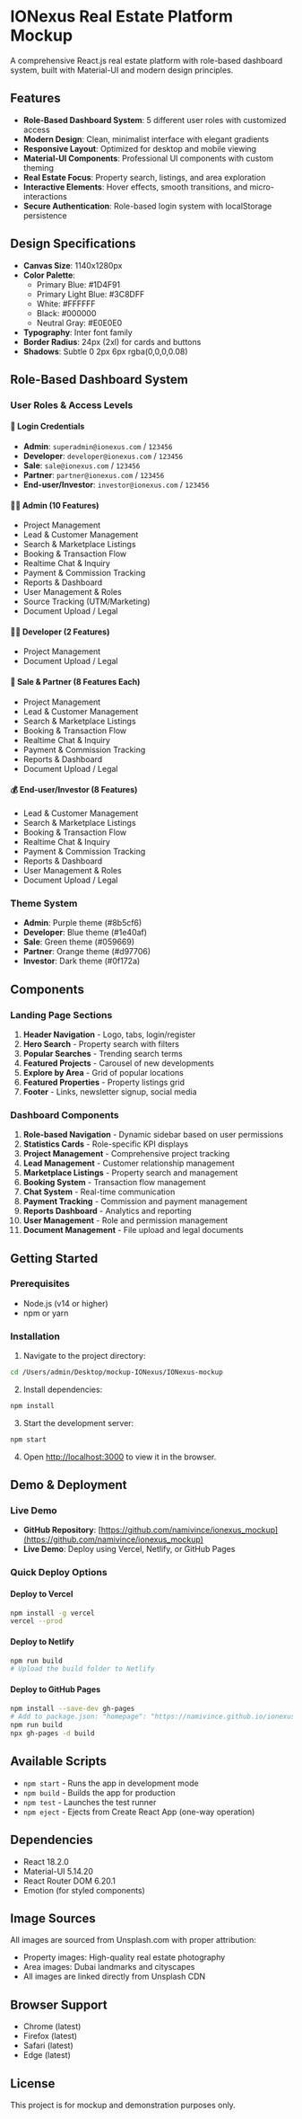 # IONexus Real Estate Platform Mockup

A comprehensive React.js real estate platform with role-based dashboard system, built with Material-UI and modern design principles.

## Features

- **Role-Based Dashboard System**: 5 different user roles with customized access
- **Modern Design**: Clean, minimalist interface with elegant gradients
- **Responsive Layout**: Optimized for desktop and mobile viewing
- **Material-UI Components**: Professional UI components with custom theming
- **Real Estate Focus**: Property search, listings, and area exploration
- **Interactive Elements**: Hover effects, smooth transitions, and micro-interactions
- **Secure Authentication**: Role-based login system with localStorage persistence

## Design Specifications

- **Canvas Size**: 1140x1280px
- **Color Palette**: 
  - Primary Blue: #1D4F91
  - Primary Light Blue: #3C8DFF
  - White: #FFFFFF
  - Black: #000000
  - Neutral Gray: #E0E0E0
- **Typography**: Inter font family
- **Border Radius**: 24px (2xl) for cards and buttons
- **Shadows**: Subtle 0 2px 6px rgba(0,0,0,0.08)

## Role-Based Dashboard System

### User Roles & Access Levels

#### 🔐 Login Credentials
- **Admin**: `superadmin@ionexus.com` / `123456`
- **Developer**: `developer@ionexus.com` / `123456`
- **Sale**: `sale@ionexus.com` / `123456`
- **Partner**: `partner@ionexus.com` / `123456`
- **End-user/Investor**: `investor@ionexus.com` / `123456`

#### 👨‍💼 Admin (10 Features)
- Project Management
- Lead & Customer Management
- Search & Marketplace Listings
- Booking & Transaction Flow
- Realtime Chat & Inquiry
- Payment & Commission Tracking
- Reports & Dashboard
- User Management & Roles
- Source Tracking (UTM/Marketing)
- Document Upload / Legal

#### 👨‍💻 Developer (2 Features)
- Project Management
- Document Upload / Legal

#### 💼 Sale & Partner (8 Features Each)
- Project Management
- Lead & Customer Management
- Search & Marketplace Listings
- Booking & Transaction Flow
- Realtime Chat & Inquiry
- Payment & Commission Tracking
- Reports & Dashboard
- Document Upload / Legal

#### 💰 End-user/Investor (8 Features)
- Lead & Customer Management
- Search & Marketplace Listings
- Booking & Transaction Flow
- Realtime Chat & Inquiry
- Payment & Commission Tracking
- Reports & Dashboard
- User Management & Roles
- Document Upload / Legal

### Theme System
- **Admin**: Purple theme (#8b5cf6)
- **Developer**: Blue theme (#1e40af)
- **Sale**: Green theme (#059669)
- **Partner**: Orange theme (#d97706)
- **Investor**: Dark theme (#0f172a)

## Components

### Landing Page Sections
1. **Header Navigation** - Logo, tabs, login/register
2. **Hero Search** - Property search with filters
3. **Popular Searches** - Trending search terms
4. **Featured Projects** - Carousel of new developments
5. **Explore by Area** - Grid of popular locations
6. **Featured Properties** - Property listings grid
7. **Footer** - Links, newsletter signup, social media

### Dashboard Components
1. **Role-based Navigation** - Dynamic sidebar based on user permissions
2. **Statistics Cards** - Role-specific KPI displays
3. **Project Management** - Comprehensive project tracking
4. **Lead Management** - Customer relationship management
5. **Marketplace Listings** - Property search and management
6. **Booking System** - Transaction flow management
7. **Chat System** - Real-time communication
8. **Payment Tracking** - Commission and payment management
9. **Reports Dashboard** - Analytics and reporting
10. **User Management** - Role and permission management
11. **Document Management** - File upload and legal documents

## Getting Started

### Prerequisites
- Node.js (v14 or higher)
- npm or yarn

### Installation

1. Navigate to the project directory:
```bash
cd /Users/admin/Desktop/mockup-IONexus/IONexus-mockup
```

2. Install dependencies:
```bash
npm install
```

3. Start the development server:
```bash
npm start
```

4. Open [http://localhost:3000](http://localhost:3000) to view it in the browser.

## Demo & Deployment

### Live Demo
- **GitHub Repository**: [https://github.com/namivince/ionexus_mockup](https://github.com/namivince/ionexus_mockup)
- **Live Demo**: Deploy using Vercel, Netlify, or GitHub Pages

### Quick Deploy Options

#### Deploy to Vercel
```bash
npm install -g vercel
vercel --prod
```

#### Deploy to Netlify
```bash
npm run build
# Upload the build folder to Netlify
```

#### Deploy to GitHub Pages
```bash
npm install --save-dev gh-pages
# Add to package.json: "homepage": "https://namivince.github.io/ionexus_mockup"
npm run build
npx gh-pages -d build
```

## Available Scripts

- `npm start` - Runs the app in development mode
- `npm build` - Builds the app for production
- `npm test` - Launches the test runner
- `npm eject` - Ejects from Create React App (one-way operation)

## Dependencies

- React 18.2.0
- Material-UI 5.14.20
- React Router DOM 6.20.1
- Emotion (for styled components)

## Image Sources

All images are sourced from Unsplash.com with proper attribution:
- Property images: High-quality real estate photography
- Area images: Dubai landmarks and cityscapes
- All images are linked directly from Unsplash CDN

## Browser Support

- Chrome (latest)
- Firefox (latest)
- Safari (latest)
- Edge (latest)

## License

This project is for mockup and demonstration purposes only.
